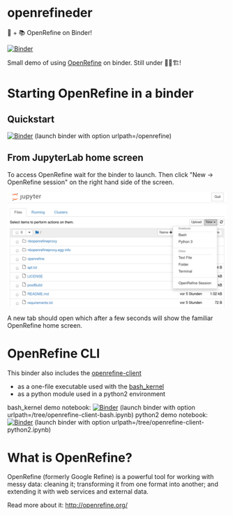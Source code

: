 # openrefineder
💠 + 📚 OpenRefine on Binder!

[![Binder](https://mybinder.org/badge.svg)](https://mybinder.org/v2/gh/betatim/openrefineder/master)

Small demo of using [OpenRefine](http://openrefine.org/) on binder.
Still under 👷🚧🏗!

# Starting OpenRefine in a binder

## Quickstart

[![Binder](https://mybinder.org/badge.svg)](https://mybinder.org/v2/gh/betatim/openrefineder/master?urlpath=%2Fopenrefine) (launch binder with option urlpath=/openrefine)

## From JupyterLab home screen

To access OpenRefine wait for the binder to launch. Then click
"New -> OpenRefine session" on the right hand side of the screen.

![Screenshot](screenshot.png)

A new tab should open which after a few seconds will show the familiar
OpenRefine home screen.

# OpenRefine CLI

This binder also includes the [openrefine-client](https://github.com/opencultureconsulting/openrefine-client)
* as a one-file executable used with the [bash_kernel](https://github.com/takluyver/bash_kernel)
* as a python module used in a python2 environment

bash_kernel demo notebook: [![Binder](https://mybinder.org/badge.svg)](https://mybinder.org/v2/gh/betatim/openrefineder/master?urlpath=/tree/openrefine-client-bash.ipynb) (launch binder with option urlpath=/tree/openrefine-client-bash.ipynb)
python2 demo notebook: [![Binder](https://mybinder.org/badge.svg)](https://mybinder.org/v2/gh/betatim/openrefineder/master?urlpath=/tree/openrefine-client-python2.ipynb) (launch binder with option urlpath=/tree/openrefine-client-python2.ipynb)

# What is OpenRefine?

OpenRefine (formerly Google Refine) is a powerful tool for working with messy data: cleaning it; transforming it from one format into another; and extending it with web services and external data.

Read more about it: http://openrefine.org/
